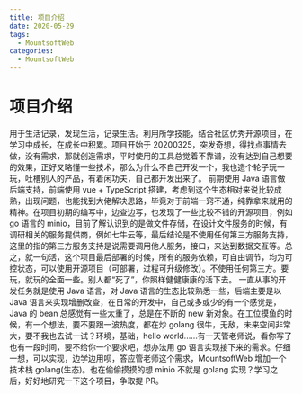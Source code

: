 ```yaml
---
title: 项目介绍
date: 2020-05-29
tags:
  - MountsoftWeb
categories:
  - MountsoftWeb
---
```


# 项目介绍

用于生活记录，发现生活，记录生活。利用所学技能，结合社区优秀开源项目，在学习中成长，在成长中积累。项目开始于 20200325，突发奇想，得找点事情去做，没有需求，那就创造需求，平时使用的工具总觉着不靠谱，没有达到自己想要的效果，正好又略懂一些技术，那么为什么不自己开发一个，我也造个轮子玩一玩，吐槽别人的产品，有着闲功夫，自己都开发出来了。
前期使用 Java 语言做后端支持，前端使用 vue + TypeScript 搭建，考虑到这个生态相对来说比较成熟，出现问题，也能找到大佬解决思路，毕竟对于前端一窍不通，纯靠拿来就用的精神。在项目初期的编写中，边查边写，也发现了一些比较不错的开源项目，例如 go 语言的 minio，目前了解认识到的是做文件存储，在设计文件服务的时候，有调研相关的服务提供商，例如七牛云等，最后结论是不使用任何第三方服务支持，这里的指的第三方服务支持是说需要调用他人服务，接口，来达到数据交互等。总之，就一句活，这个项目最后部署的时候，所有的服务依赖，可自由调节，均为可控状态，可以使用开源项目（可部署，过程可升级修改）。不使用任何第三方。要玩，就玩的全面一些。别人都“死了”，你照样健健康康的活下去。
一直从事的开发任务就是使用 Java 语言，对 Java 语言的生态比较熟悉一些，后端主要是以 Java 语言来实现增删改查，在日常的开发中，自己或多或少的有一个感觉是，Java 的 bean 总感觉有一些太重了，总是在不断的 new 新对象。在工位摸鱼的时候，有一个想法，要不要跟一波热度，都在炒 golang 很牛，无敌，未来空间非常大，要不我也去试一试？环境，基础，hello world......有一天管老师说，看你写了也有一段时间，要不给你一个要求吧，想办法用 go 语言实现接下来的需求。仔细一想，可以实现，边学边用呗，答应管老师这个需求，MountsoftWeb 增加一个技术栈 golang(生态)。也在偷偷摸摸的想 minio 不就是 golang 实现？学习之后，好好地研究一下这个项目，争取提 PR。
